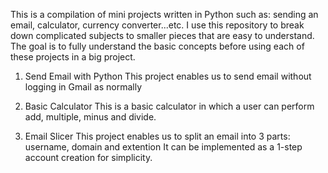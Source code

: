 This is a compilation of mini projects written in Python such as: sending an email, calculator, currency converter...etc.
I use this repository to break down complicated subjects to smaller pieces that are easy to understand.
The goal is to fully understand the basic concepts before using each of these projects in a big project. 

1. Send Email with Python
This project enables us to send email without logging in Gmail as normally

2. Basic Calculator
This is a basic calculator in which a user can perform add, multiple, minus and divide.

3. Email Slicer
This project enables us to split an email into 3 parts: username, domain and extention
It can be implemented as a 1-step account creation for simplicity. 